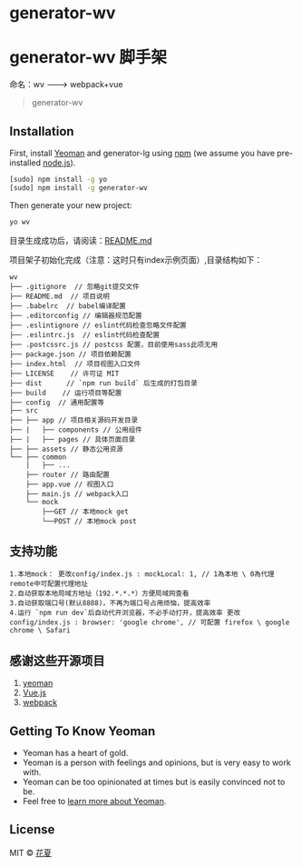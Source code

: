 # generator-wv

# generator-wv 脚手架
命名：wv ---> webpack+vue

> generator-wv

## Installation

First, install [Yeoman](http://yeoman.io) and generator-lg using [npm](https://www.npmjs.com/) (we assume you have pre-installed [node.js](https://nodejs.org/)).

```bash
[sudo] npm install -g yo
[sudo] npm install -g generator-wv
```

Then generate your new project:

```bash
yo wv
```
目录生成成功后，请阅读：[README.md](https://github.com/huarxia/generator-wv/blob/master/README.md)

项目架子初始化完成（注意：这时只有index示例页面）,目录结构如下：

    wv
    ├── .gitignore  // 忽略git提交文件
    ├── README.md  // 项目说明
    ├── .babelrc  // babel编译配置
    ├── .editorconfig // 编辑器规范配置
    ├── .eslintignore // eslint代码检查忽略文件配置
    ├── .eslintrc.js  // eslint代码检查配置
    ├── .postcssrc.js // postcss 配置，目前使用sass此项无用
    ├── package.json // 项目依赖配置
    ├── index.html  // 项目视图入口文件
    ├── LICENSE    // 许可证 MIT
    ├── dist      // `npm run build` 后生成的打包目录
    ├── build    // 运行项目等配置
    ├── config  // 通用配置等
    ├── src
    ├── ├── app // 项目相关源码开发目录
    ├── |   ├── components // 公用组件
    ├── |   ├── pages // 具体页面目录
    ├── ├── assets // 静态公用资源
    └── ├── common
        |   ├── ...
        ├── router // 路由配置
        ├── app.vue // 视图入口
        ├── main.js // webpack入口
        └── mock
            ├──GET // 本地mock get
            └──POST // 本地mock post

## 支持功能

    1.本地mock： 更改config/index.js : mockLocal: 1, // 1為本地 \ 0為代理 remote中可配置代理地址
    2.自动获取本地局域方地址（192.*.*.*）方便局域网查看
    3.自动获取端口号(默认8888)，不再为端口号占用烦恼，提高效率
    4.运行 `npm run dev`后自动代开浏览器，不必手动打开，提高效率 更改config/index.js : browser: 'google chrome', // 可配置 firefox \ google chrome \ Safari

## 感谢这些开源项目

1. [yeoman](http://yeomanjs.org/)
2. [Vue.js](http://vuejs.org/)
3. [webpack](https://webpack.github.io/)

## Getting To Know Yeoman

 * Yeoman has a heart of gold.
 * Yeoman is a person with feelings and opinions, but is very easy to work with.
 * Yeoman can be too opinionated at times but is easily convinced not to be.
 * Feel free to [learn more about Yeoman](http://yeoman.io/).

## License

MIT © [花夏](http://www.huar.love)

